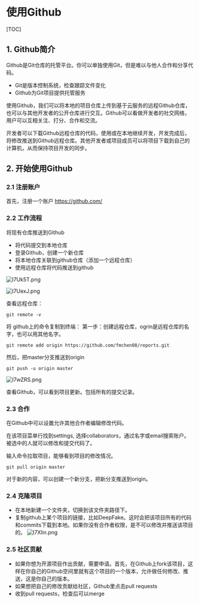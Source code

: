 # 使用Github
[TOC]
## 1. Github简介
Github是Git仓库的托管平台。你可以单独使用Git，但是难以与他人合作和分享代码。

* Git是版本控制系统，检查跟踪文件变化
* Github为Git项目提供托管服务

使用Github，我们可以将本地的项目仓库上传到基于云服务的远程Github仓库，也可以与其他开发者的公开仓库进行交互。Github可以看做开发者的社交网络，用户可以互相关注、打分、合作和交流。

开发者可以下载Github远程仓库的代码，使用或在本地继续开发，开发完成后，将修改推送到Github远程仓库。其他开发者或项目成员可以将项目下载到自己的计算机，从而保持项目开发的同步。

## 2. 开始使用Github
### 2.1 注册账户
首先，注册一个账户 https://github.com/

### 2.2 工作流程
将现有仓库推送到Github
  
* 将代码提交到本地仓库
* 登录Github，创建一个新仓库
* 将本地仓库关联到github仓库（添加一个远程仓库）
* 使用远程仓库将代码推送到github

![l7Uk5T.png](https://s2.ax1x.com/2020/01/13/l7Uk5T.png)

![l7UexJ.png](https://s2.ax1x.com/2020/01/13/l7UexJ.png)

查看远程仓库：

    git remote -v

将 github上的命令复制到终端：
第一步：创建远程仓库，ogrin是远程仓库的名字，也可以用其他名字。

    git remote add origin https://github.com/fmchen08/reports.git

然后，把master分支推送到origin

    git push -u origin master

![l7wZRS.png](https://s2.ax1x.com/2020/01/13/l7wZRS.png)

查看Github，可以看到项目更新。包括所有的提交记录。

### 2.3 合作
在Github中可以设置允许其他合作者编辑修改代码。

在该项目菜单行找到settings, 选择collaborators，通过名字或email搜索账户。被选中的人就可以修改和提交代码了。

输入命令拉取项目，能够看到项目的修改情况。

    git pull origin master

对于新的内容，可以创建一个新分支，把新分支推送到origin。

### 2.4 克隆项目
* 在本地新建一个文件夹，切换到该文件夹路径下。
* 复制github上某个项目的链接，比如DeepFake。这时会把该项目所有的代码和commits下载到本地。如果你没有合作者权限，是不可以修改并推送该项目的。
![l7Xlin.png](https://s2.ax1x.com/2020/01/13/l7Xlin.png) 

### 2.5 社区贡献
* 如果你想为开源项目作出贡献，需要申请。首先，在Github上fork该项目，这样在你自己的Github空间里就有这个项目的一个版本，允许做任何修改、推送，这是你自己的版本。
* 如果想把自己的修改贡献给社区，Github里点击pull requests
* 收到pull requests，检查后可以merge



